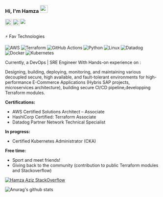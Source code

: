 ### Hi, I'm Hamza <img src="https://media.giphy.com/media/hvRJCLFzcasrR4ia7z/giphy.gif" width="25px">

<a href="https://twitter.com/Hamzaaz59751832">
  <img align="left" alt="Hamza Aziz| Twitter" width="22px" src="https://raw.githubusercontent.com/gauravghongde/social-icons/master/SVG/Color/Twitter.svg" />
</a>

<a href="https://hamza-aziz.github.io/">
  <img align="left" alt="Hamza aziz's website" width="22px" src="https://raw.githubusercontent.com/gauravghongde/social-icons/master/SVG/Color/WWW.svg" />
</a>


![](https://visitor-badge.glitch.me/badge?page_id=Hamza-Aziz.Hamza-Aziz)

<br />
⚡ Fav Technologies

<img alt="AWS" src="https://img.shields.io/badge/AWS-white?logo=aws">  <img alt="Terraform" src="https://img.shields.io/badge/Terraform-white?logo=terraform">  <img alt="GitHub Actions" src="https://img.shields.io/badge/GitHub%20Actions-white?logo=github-actions">  <img alt="Python" src="https://img.shields.io/badge/Python-white?logo=python">  <img alt="Linux" src="https://img.shields.io/badge/Linux-white?logo=linux">  <img alt="Datadog" src="https://img.shields.io/badge/Datadog-white?logo=datadog">  <img alt="Docker" src="https://img.shields.io/badge/Docker-white?logo=docker">  <img alt="Kubernetes" src="https://img.shields.io/badge/Kubernetes-white?logo=kubernetes">


Currently, a DevOps | SRE Engineer With Hands-on experience on :

Designing, building, deploying, monitoring, and maintaining various decoupled secure, high available, and fault-tolerant environments for high-performance E-Commerce Applications (Hybris SAP projects, microservices architecture),
building secure CI/CD pipeline,developping Terraform modules.

**Certifications:**

 * AWS Certified Solutions Architect – Associate
 * HashiCorp Certified: Terraform Associate
 * Datadog Partner Network Technical Specialist

**In progress:**

 * Certified Kubernetes Administrator (CKA)

**Free time:**
 * Sport and meet friends!
 * Giving back to the community (contribution to public Terraform modules and Stackoverflow) 
 
[![Hamza Aziz StackOverflow](https://github-readme-stackoverflow.vercel.app/?userID=10735209)](https://stackoverflow.com/users/10735209/hamza)

![Anurag's github stats](https://github-readme-stats.vercel.app/api?username=Hamza-Aziz)





